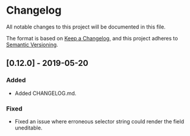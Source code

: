 # Changelog

All notable changes to this project will be documented in this file.

The format is based on [Keep a Changelog](https://keepachangelog.com/en/1.0.0/),
and this project adheres to [Semantic Versioning](https://semver.org/spec/v2.0.0.html).

## [0.12.0] - 2019-05-20

### Added
- Added CHANGELOG.md.

### Fixed
- Fixed an issue where erroneous selector string could render the field uneditable.
